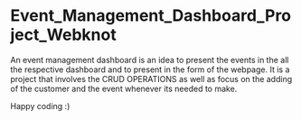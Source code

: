 # Event_Management_Dashboard_Project_Webknot

An event management dashboard is an idea to present the events in the all the respective dashboard and to present in the form of the webpage. It is a project that involves the CRUD OPERATIONS as well as focus on the adding of the customer and the event whenever its needed to make. 

Happy coding :)
